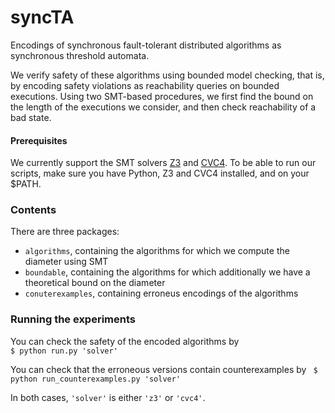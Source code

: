 # syncTA

Encodings of synchronous fault-tolerant distributed algorithms as synchronous threshold automata. 

We verify safety of these algorithms using bounded model checking, that is, by encoding safety violations as reachability queries on bounded executions. Using two SMT-based procedures, we first find the bound on the length of the executions we consider, and then check reachability of a bad state.

<h4>Prerequisites</h4>
We currently support the SMT solvers <a href="https://github.com/Z3Prover/z3">Z3</a> and <a href="https://github.com/CVC4/CVC4">CVC4</a>.
To be able to run our scripts, make sure you have Python, Z3 and CVC4 installed, and on your $PATH. 

<h3>Contents</h3>
There are three packages:
<ul>
  <li><code>algorithms</code>, containing the algorithms for which we compute the diameter using SMT</li>
  <li><code>boundable</code>, containing the algorithms for which additionally we have a theoretical bound on the diameter</li>
  <li><code>conuterexamples</code>, containing erroneus encodings of the algorithms</li>
</ul>  

<h3>Running the experiments</h3>
You can check the safety of the encoded algorithms by 
<code>
$ python run.py 'solver'
</code>

You can check that the erroneous versions contain counterexamples by 
<code>
$ python run_counterexamples.py 'solver'
</code>

In both cases, <code>'solver'</code> is either <code>'z3'</code> or <code>'cvc4'</code>.
